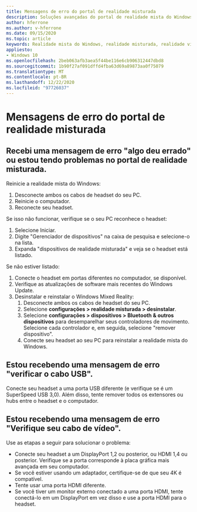 ```yaml
---
title: Mensagens de erro do portal de realidade misturada
description: Soluções avançadas do portal de realidade mista do Windows para solução de problemas que vão além da nossa documentação de suporte padrão do consumidor.
author: hferrone
ms.author: v-hferrone
ms.date: 09/15/2020
ms.topic: article
keywords: Realidade mista do Windows, realidade misturada, realidade virtual, VR, MR, solução de problemas, erros, ajuda, suporte, portal de realidade misturada
appliesto:
- Windows 10
ms.openlocfilehash: 2beb063afb3aea5f44be116e6cb906312447dbd8
ms.sourcegitcommit: 1b90f27af091dffd4fba63d69a89873aa0f75079
ms.translationtype: MT
ms.contentlocale: pt-BR
ms.lasthandoff: 12/22/2020
ms.locfileid: "97726037"
---
```

# <a name="mixed-reality-portal-error-messages"></a>Mensagens de erro do portal de realidade misturada

## <a name="i-got-a-something-went-wrong-error-message-or-im-having-problems-in-the-mixed-reality-portal"></a>Recebi uma mensagem de erro "algo deu errado" ou estou tendo problemas no portal de realidade misturada.

Reinicie a realidade mista do Windows:
1. Desconecte ambos os cabos de headset do seu PC.
2. Reinicie o computador.
3. Reconecte seu headset.

Se isso não funcionar, verifique se o seu PC reconhece o headset:
1. Selecione Iniciar.
2. Digite "Gerenciador de dispositivos" na caixa de pesquisa e selecione-o na lista. 
3. Expanda "dispositivos de realidade misturada" e veja se o headset está listado. 

Se não estiver listado:
1. Conecte o headset em portas diferentes no computador, se disponível.
2. Verifique as atualizações de software mais recentes do Windows Update.
3. Desinstalar e reinstalar o Windows Mixed Reality:
    1. Desconecte ambos os cabos de headset do seu PC.
    2. Selecione **configurações > realidade misturada > desinstalar**.
    3. Selecione **configurações > dispositivos > Bluetooth & outros dispositivos** para desemparelhar seus controladores de movimento. Selecione cada controlador e, em seguida, selecione "remover dispositivo".
    4. Conecte seu headset ao seu PC para reinstalar a realidade mista do Windows.
    
## <a name="im-getting-a-check-your-usb-cable-error-message"></a>Estou recebendo uma mensagem de erro "verificar o cabo USB".

Conecte seu headset a uma porta USB diferente (e verifique se é um SuperSpeed USB 3,0). Além disso, tente remover todos os extensores ou hubs entre o headset e o computador.

## <a name="im-getting-a-check-your-display-cable-error-message"></a>Estou recebendo uma mensagem de erro "Verifique seu cabo de vídeo".

Use as etapas a seguir para solucionar o problema:
* Conecte seu headset a um DisplayPort 1,2 ou posterior, ou HDMI 1,4 ou posterior. Verifique se a porta corresponde à placa gráfica mais avançada em seu computador.
* Se você estiver usando um adaptador, certifique-se de que seu 4K é compatível.
* Tente usar uma porta HDMI diferente.
* Se você tiver um monitor externo conectado a uma porta HDMI, tente conectá-lo em um DisplayPort em vez disso e use a porta HDMI para o headset.
